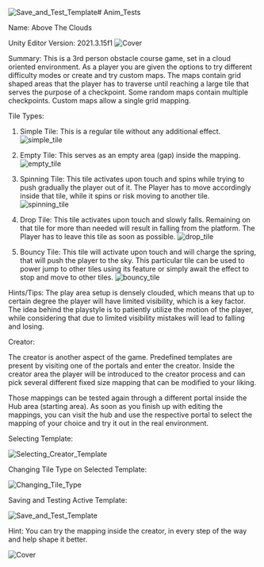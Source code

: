 ![Save_and_Test_Template](https://github.com/matamike/AboveTheClouds/assets/55056883/2a8f54ea-1cab-439d-b458-cdfea8c5d8fe)# Anim_Tests

Name: Above The Clouds

Unity Editor Version: 2021.3.15f1
![Cover](https://github.com/matamike/AboveTheClouds/assets/55056883/90a467e0-2d5c-4a75-b329-c2c849a5c9fd)

Summary: This is a 3rd person obstacle course game, set in a cloud oriented environment.
As a player you are given the options to try different difficulty modes or create and try custom maps.
The maps contain grid shaped areas that the player has to traverse until reaching a large tile that serves the purpose of a checkpoint.
Some random maps contain multiple checkpoints. Custom maps allow a single grid mapping.




Tile Types: 

1) Simple Tile: This is a regular tile without any additional effect.
   ![simple_tile](https://github.com/matamike/AboveTheClouds/assets/55056883/ade1a266-9998-4543-b059-b209e42c1cc2)

2) Empty Tile: This serves as an empty area (gap) inside the mapping.
   ![empty_tile](https://github.com/matamike/AboveTheClouds/assets/55056883/137a8609-f74c-40d7-ad24-889af46e95a4)

3) Spinning Tile: This tile activates upon touch and spins while trying to push gradually the player out of it.
   The Player has to move accordingly inside that tile, while it spins or risk moving to another tile.
   ![spinning_tile](https://github.com/matamike/AboveTheClouds/assets/55056883/a8786a31-6881-454f-acde-d0087fe160c1)

4) Drop Tile: This tile activates upon touch and slowly falls. Remaining on that tile for more than needed will result in falling from the platform.
   The Player has to leave this tile as soon as possible.
   ![drop_tile](https://github.com/matamike/AboveTheClouds/assets/55056883/80a12064-8a9d-4bcd-9464-92e6f44b0e44)

5) Bouncy Tile: This tile will activate upon touch and will charge the spring, that will push the player to the sky.
   This particular tile can be used to power jump to other tiles using its feature or simply await the effect to stop and move to other tiles.
   ![bouncy_tile](https://github.com/matamike/AboveTheClouds/assets/55056883/313e1483-e5ce-41b8-9db0-48b25e42cb75)


   
Hints/Tips: The play area setup is densely clouded, which means that up to certain degree the player will have limited visibility, which is a key factor.
            The idea behind the playstyle is to patiently utilize the motion of the player, while considering that due to limited visibility mistakes will
            lead to falling and losing.




Creator:

The creator is another aspect of the game. Predefined templates are present by visiting one of the portals and enter the creator.
Inside the creator area the player will be introduced to the creator process and can pick several different fixed size mapping that can be modified to your liking.

Those mappings can be tested again through a different portal inside the Hub area (starting area). 
As soon as you finish up with editing the mappings, you can visit the hub
and use the respective portal to select the mapping of your choice and try it out in the real environment.

   Selecting Template:
   
   ![Selecting_Creator_Template](https://github.com/matamike/AboveTheClouds/assets/55056883/35dac354-1670-49cb-a119-da6f038a7026)

   Changing Tile Type on Selected Template:
   
   ![Changing_Tile_Type](https://github.com/matamike/AboveTheClouds/assets/55056883/a1a6a212-c4b0-455a-8949-058a20e93c7c)

   Saving and Testing Active Template:
   
   ![Save_and_Test_Template](https://github.com/matamike/AboveTheClouds/assets/55056883/85624af8-08a5-44d8-9003-f97619cccb07)
   
Hint: You can try the mapping inside the creator, in every step of the way and help shape it better.


![Cover](https://github.com/matamike/AboveTheClouds/assets/55056883/90a467e0-2d5c-4a75-b329-c2c849a5c9fd)
